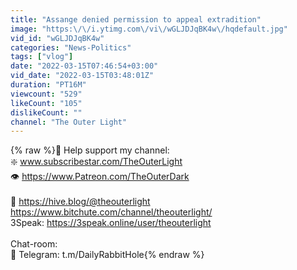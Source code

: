 ```yaml
---
title: "Assange denied permission to appeal extradition"
image: "https:\/\/i.ytimg.com\/vi\/wGLJDJqBK4w\/hqdefault.jpg"
vid_id: "wGLJDJqBK4w"
categories: "News-Politics"
tags: ["vlog"]
date: "2022-03-15T07:46:54+03:00"
vid_date: "2022-03-15T03:48:01Z"
duration: "PT16M"
viewcount: "529"
likeCount: "105"
dislikeCount: ""
channel: "The Outer Light"
---
```

{% raw %}🤗 Help support my channel:<br />❇️  www.subscribestar.com/TheOuterLight<br />👁  <a rel="nofollow" target="blank" href="https://www.Patreon.com/TheOuterDark">https://www.Patreon.com/TheOuterDark</a> <br /><br />📄  <a rel="nofollow" target="blank" href="https://hive.blog/@theouterlight">https://hive.blog/@theouterlight</a><br /><a rel="nofollow" target="blank" href="https://www.bitchute.com/channel/theouterlight/">https://www.bitchute.com/channel/theouterlight/</a><br />3Speak: <a rel="nofollow" target="blank" href="https://3speak.online/user/theouterlight">https://3speak.online/user/theouterlight</a><br /><br />Chat-room:<br />👾 Telegram:   t.m/DailyRabbitHole{% endraw %}
